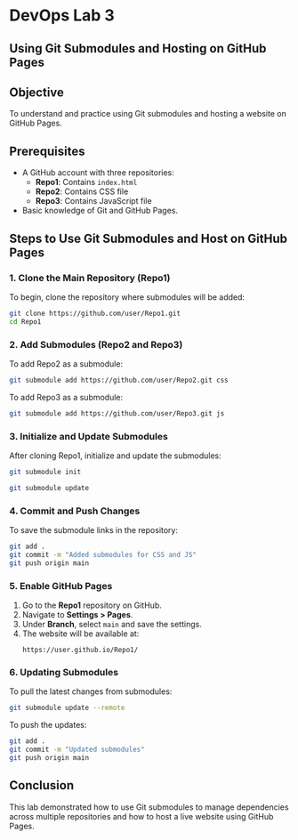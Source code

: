 # DevOps Lab 3
## Using Git Submodules and Hosting on GitHub Pages

## Objective
To understand and practice using Git submodules and hosting a website on GitHub Pages.

## Prerequisites
- A GitHub account with three repositories:
  - **Repo1**: Contains `index.html`
  - **Repo2**: Contains CSS file
  - **Repo3**: Contains JavaScript file
- Basic knowledge of Git and GitHub Pages.

## Steps to Use Git Submodules and Host on GitHub Pages

### 1. Clone the Main Repository (Repo1)
To begin, clone the repository where submodules will be added:
```sh
git clone https://github.com/user/Repo1.git
cd Repo1
```

### 2. Add Submodules (Repo2 and Repo3)
To add Repo2 as a submodule:
```sh
git submodule add https://github.com/user/Repo2.git css
```
To add Repo3 as a submodule:
```sh
git submodule add https://github.com/user/Repo3.git js
```

### 3. Initialize and Update Submodules
After cloning Repo1, initialize and update the submodules:
```sh
git submodule init
```
```sh
git submodule update
```

### 4. Commit and Push Changes
To save the submodule links in the repository:
```sh
git add .
git commit -m "Added submodules for CSS and JS"
git push origin main
```

### 5. Enable GitHub Pages
1. Go to the **Repo1** repository on GitHub.
2. Navigate to **Settings > Pages**.
3. Under **Branch**, select `main` and save the settings.
4. The website will be available at:
   ```
   https://user.github.io/Repo1/
   ```

### 6. Updating Submodules
To pull the latest changes from submodules:
```sh
git submodule update --remote
```
To push the updates:
```sh
git add .
git commit -m "Updated submodules"
git push origin main
```

## Conclusion
This lab demonstrated how to use Git submodules to manage dependencies across multiple repositories and how to host a live website using GitHub Pages.

